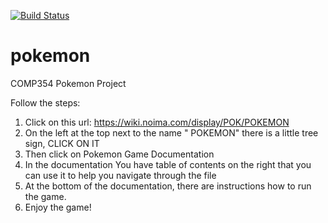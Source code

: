 [![Build Status](https://travis-ci.org/kpsimoulis/pokemon.svg?branch=master)](https://travis-ci.org/kpsimoulis/pokemon)

# pokemon
COMP354 Pokemon Project

Follow the steps:
1. Click on this url: https://wiki.noima.com/display/POK/POKEMON
2. On the left at the top next to the name " POKEMON" there is a little tree sign, CLICK ON IT
3. Then click on Pokemon Game Documentation
4. In the documentation You have table of contents on the right that you can use it to help you navigate through the file
5. At the bottom of the documentation, there are instructions how to run the game. 
6. Enjoy the game!